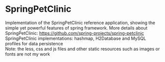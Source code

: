 # SpringPetClinic
Implementation of the SpringPetClinic reference application, showing the simple yet powerful features of spring framework. More details about SpringPetClinic: https://github.com/spring-projects/spring-petclinic
SpringPetClinic implementations: hashmap, H2Database and MySQL profiles for data persistence\
Note: the less, css and js files and other static resources such as images or fonts are not my work
